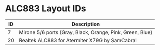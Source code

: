 # ALC883 Layout IDs

| ID | Description |
|---|---|
| 7 | Mirone 5/6 ports (Gray, Black, Orange, Pink, Green, Blue) |
| 20 | Realtek ALC883 for Atermiter X79G by SamCabral |
